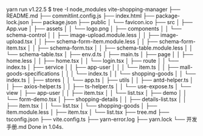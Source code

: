 yarn run v1.22.5
$ tree -I node_modules
vite-shopping-manager
├── README.md
├── commitlint.config.js
├── index.html
├── package-lock.json
├── package.json
├── public
│   └── favicon.ico
├── src
│   ├── App.vue
│   ├── assets
│   │   └── logo.png
│   ├── components
│   │   └── schema-control
│   │       ├── image-upload.module.less
│   │       ├── image-upload.tsx
│   │       ├── schema-form-item.module.less
│   │       ├── schema-form-item.tsx
│   │       ├── schema-form.tsx
│   │       ├── schema-table.module.less
│   │       └── schema-table.tsx
│   ├── env.d.ts
│   ├── main.ts
│   ├── page
│   │   ├── home.less
│   │   ├── home.tsx
│   │   └── login.tsx
│   ├── route
│   │   └── index.ts
│   ├── service
│   │   ├── app-user
│   │   │   └── item.ts
│   │   ├── mall-goods-specifications
│   │   │   └── index.ts
│   │   └── shopping-goods
│   │       └── index.ts
│   ├── stores
│   │   └── app.ts
│   ├── utils
│   │   ├── antd-helper.ts
│   │   ├── axios-helper.ts
│   │   ├── ts-helper.ts
│   │   └── use-expose.ts
│   └── view
│       ├── app-user
│       │   ├── item.tsx
│       │   └── list.tsx
│       ├── demo
│       │   └── form-demo.tsx
│       ├── shopping-details
│       │   ├── details-list.tsx
│       │   ├── item.tsx
│       │   └── list.tsx
│       └── shopping-goods
│           ├── item.module.less
│           ├── item.tsx
│           └── list.tsx
├── tree.md
├── tsconfig.json
├── vite.config.ts
├── yarn-error.log
├── yarn.lock
└── 开发手册.md
Done in 1.04s.
